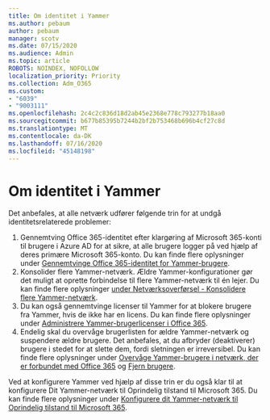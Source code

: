 ```yaml
---
title: Om identitet i Yammer
ms.author: pebaum
author: pebaum
manager: scotv
ms.date: 07/15/2020
ms.audience: Admin
ms.topic: article
ROBOTS: NOINDEX, NOFOLLOW
localization_priority: Priority
ms.collection: Adm_O365
ms.custom:
- "6039"
- "9003111"
ms.openlocfilehash: 2c4c2c836d18d2ab45e2368e778c793277b18aa0
ms.sourcegitcommit: b677b85395b7244b2bf2b753468b696b4cf27c8d
ms.translationtype: MT
ms.contentlocale: da-DK
ms.lasthandoff: 07/16/2020
ms.locfileid: "45148198"
---
```

# <a name="about-identity-in-yammer"></a>Om identitet i Yammer

Det anbefales, at alle netværk udfører følgende trin for at undgå identitetsrelaterede problemer:

1. Gennemtving Office 365-identitet efter klargøring af Microsoft 365-konti til brugere i Azure AD for at sikre, at alle brugere logger på ved hjælp af deres primære Microsoft 365-konto. Du kan finde flere oplysninger under [Gennemtvinge Office 365-identitet for Yammer-brugere](https://docs.microsoft.com/yammer/configure-your-yammer-network/enforce-office-365-identity).
2. Konsolider flere Yammer-netværk. Ældre Yammer-konfigurationer gør det muligt at oprette forbindelse til flere Yammer-netværk til én lejer. Du kan finde flere oplysninger [under Netværksoverførsel - Konsolidere flere Yammer-netværk](https://docs.microsoft.com/yammer/configure-your-yammer-network/consolidate-multiple-yammer-networks).
3. Du kan også gennemtvinge licenser til Yammer for at blokere brugere fra Yammer, hvis de ikke har en licens. Du kan finde flere oplysninger under [Administrere Yammer-brugerlicenser i Office 365](https://docs.microsoft.com/yammer/manage-yammer-users/manage-yammer-licenses-in-office-365).
4. Endelig skal du overvåge brugerlisten for ældre Yammer-netværk og suspendere ældre brugere. Det anbefales, at du afbryder (deaktiverer) brugere i stedet for at slette dem, fordi sletningen er irreversibel. Du kan finde flere oplysninger under [Overvåge Yammer-brugere i netværk, der er forbundet med Office 365](https://docs.microsoft.com/yammer/manage-yammer-users/audit-users-connected-to-office-365) og [Fjern brugere](https://docs.microsoft.com/yammer/manage-yammer-users/add-block-or-remove-users#remove-users).

Ved at konfigurere Yammer ved hjælp af disse trin er du også klar til at konfigurere Dit Yammer-netværk til Oprindelig tilstand til Microsoft 365. Du kan finde flere oplysninger under [Konfigurere dit Yammer-netværk til Oprindelig tilstand til Microsoft 365](https://docs.microsoft.com/yammer/configure-your-yammer-network/native-mode).